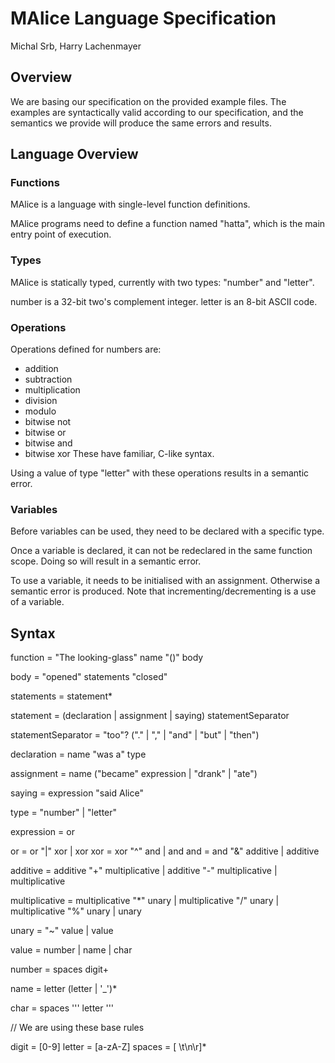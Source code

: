 # MAlice Language Specification
Michal Srb, Harry Lachenmayer

## Overview

We are basing our specification on the provided example files. The examples are syntactically valid according to our specification, and the semantics we provide will produce the same errors and results.

## Language Overview


### Functions

MAlice is a language with single-level function definitions.

MAlice programs need to define a function named "hatta", which is the main entry point of execution.

### Types

MAlice is statically typed, currently with two types: "number" and "letter".

number is a 32-bit two's complement integer.
letter is an 8-bit ASCII code.

### Operations

Operations defined for numbers are:
  - addition
  - subtraction
  - multiplication
  - division
  - modulo
  - bitwise not
  - bitwise or
  - bitwise and
  - bitwise xor
These have familiar, C-like syntax.

Using a value of type "letter" with these operations results in a semantic error.

### Variables

Before variables can be used, they need to be declared with a specific type.

Once a variable is declared, it can not be redeclared in the same function scope. Doing so will result in a semantic error.

To use a variable, it needs to be initialised with an assignment. Otherwise a semantic error is produced. Note that incrementing/decrementing is a use of a variable.

## Syntax

function = "The looking-glass" name "()" body

body = "opened" statements "closed"

statements = statement*

statement = (declaration | assignment | saying) statementSeparator

statementSeparator = "too"? ("." | "," | "and" | "but" | "then")

declaration = name "was a" type

assignment = name ("became" expression | "drank" | "ate")

saying = expression "said Alice"

type = "number" | "letter"

expression = or

or = or "|" xor | xor
xor = xor "^" and | and
and = and "&" additive | additive

additive =  additive "+" multiplicative
         | additive "-" multiplicative
         | multiplicative

multiplicative = multiplicative "*" unary
               | multiplicative "/" unary
               | multiplicative "%" unary
               | unary

unary = "~" value | value

value = number | name | char

number = spaces digit+

name = letter (letter | '_')*

char = spaces '\'' letter '\''

// We are using these base rules

digit = [0-9]
letter = [a-zA-Z]
spaces = [ \t\n\r]*
